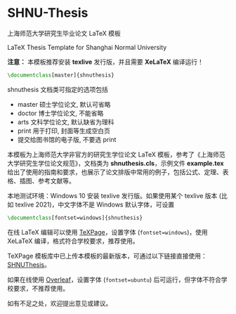 # SHNU-Thesis

上海师范大学研究生毕业论文 LaTeX 模板

LaTeX Thesis Template for Shanghai Normal University

**注意：** 本模板推荐安装 **texlive** 发行版，并且需要 **XeLaTeX** 编译运行！

```tex
\documentclass[master]{shnuthesis}
```

shnuthesis 文档类可指定的选项包括
- master 硕士学位论文, 默认可省略
- doctor 博士学位论文, 不能省略
- arts 文科学位论文, 默认缺省为理科
- print 用于打印, 封面等生成空白页
- 提交给图书馆的电子版, 不要选 print

本模板为上海师范大学非官方的研究生学位论文 LaTeX 模板，参考了《上海师范大学研究生学位论文规范》，文档类为 **shnuthesis.cls**，示例文件 **example.tex** 给出了使用的指南和要求，也展示了论文排版中常用的例子，包括公式、定理、表格、插图、参考文献等。

本地测试环境：Windows 10 安装 texlive 发行版。如果使用某个 texlive 版本 (比如 texlive 2021)，中文字体不是 Windows 默认字体，可设置

```tex
\documentclass[fontset=windows]{shnuthesis}
```

在线 LaTeX 编辑可以使用 [TeXPage](https://www.texpage.com/)，设置字体 (`fontset=windows`)，使用 XeLaTeX 编译，格式符合学校要求，推荐使用。

TeXPage 模板库中已上传本模板的最新版本，可通过以下链接直接使用：[SHNUThesis](https://www.texpage.com/zh/template/f3ca408e-5aaa-4db8-ab3f-1c9d01380eb7)。

如果在线使用 [Overleaf](https://www.overleaf.com/)，设置字体 (`fontset=ubuntu`) 后可运行，但字体不符合学校要求，不推荐使用。

如有不足之处，欢迎提出意见或建议。
